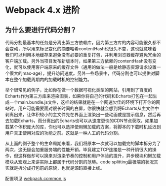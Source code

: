 # Webpack 4.x 进阶

## 为什么要进行代码分割？

代码分割最基本的任务是分离出第三方依赖库，因为第三方库的内容可能很久都不会变动，所以用来标记变化的摘要哈希contentHash也很久不变，这也就意味着我们可以利用本地缓存来避免没有必要的重复打包，并利用浏览器缓存避免冗余的客户端加载。另外当项目发布新版本时，如果第三方依赖的contentHash没有变化，就可以使用客户端原来的缓存文件（通用的做法一般是给静态资源请求设置一个很大的max-age），提升访问速度。另外一些场景中，代码分割也可以提供对脚本在整个加载周期内的加载时机的控制能力。

举个很常见的例子，比如你在做一个数据可视化类型的网站，引用到了百度的Echarts作为第三方库来渲染图表，如果你将自己的代码和Echarts打包在一起生成一个main.bundle.js文件，这样的结果就是在一个网速欠佳的环境下打开你的网站时，用户可能需要面对很长时间的白屏，你很快就会想到将Echarts从主文件中剥离出来，让体积较小的主文件先在界面上渲染出一些动画或是提示信息，然后再去加载Echarts，而分离出的Echarts也可以从速度更快的CDN节点获取，如果加载某个体积庞大的库，你也可以选择使用懒加载的方案，将脚本的下载时机延迟到用户真正使用对应的功能之前。这就是一种人工的代码分割。

从上面的例子整个的生命周期来看，我们将原本一次就可以加载完的脚本拆分为了两次，这无疑会加重服务端的性能开销，毕竟建立TCP连接是一种开销很大的操作，但这样做却可以换来对渲染节奏的控制和用户体验的提升，异步模块和懒加载模块从宏观上来讲实际上都属于代码分割的范畴。code splitting最极端的状况其实就是拆分成打包前的原貌，也就是源码直接上线。

配置项见 [webpack.common.js](./build/webpack.common.js)
